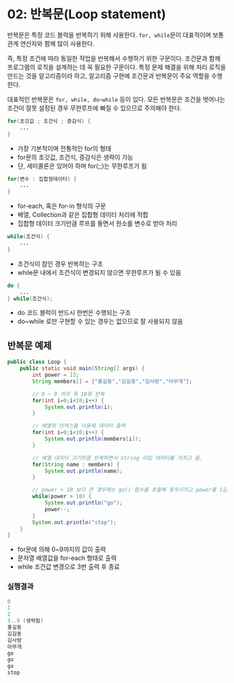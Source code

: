 # 02: 반복문(Loop statement)

반복문은 특정 코드 블럭을 반복하기 위해 사용한다. `for, while`문이 대표적이며 보통 관계 연산자와 함께 많이 사용한다.

즉, 특정 조건에 따라 동일한 작업을 반복해서 수행하기 위한 구문이다. 조건문과 함께 프로그램의 로직을 설계하는 데 꼭 필요한 구문이다. 특정 문제 해결을 위해 처리 로직을 만드는 것을 알고리즘이라 하고, 알고리즘 구현에 조건문과 반복문이 주요 역할을 수행한다.

대표적인 반복문은 `for, while, do~while` 등이 있다. 모든 반복문은 조건을 벗어나는 조건이 잘못 설정된 경우 무한루프에 빠질 수 있으므로 주의해야 한다.

```java
for(초깃값 ; 조건식 ; 증감식) {
    ...
}
```

* 가장 기본적이며 전통적인 for의 형태
* for문의 초깃값, 조건식, 증감식은 생략이 가능
* 단, 세미콜론은 있어야 하며 for(;;)는 무한루프가 됨

```java
for(변수 : 집합형데이터) {
    ...
}
```

* for-each, 혹은 for-in 형식의 구문
* 배열, Collection과 같은 집합형 데이터 처리에 적합
* 집합형 데이터 크기만큼 루프를 돌면서 원소를 변수로 받아 처리

```java
while(조건식) {
    ...
}
```

* 조건식이 참인 경우 반복하는 구조
* while문 내에서 조건식이 변경되지 않으면 무한루프가 될 수 있음

```java
do {
    ...
} while(조건식);
```

* do 코드 블럭이 반드시 한번은 수행되는 구조
* do~while 로만 구현할 수 있는 경우는 없으므로 잘 사용되지 않음

## 반복문 예제

```java
public class Loop {
    public static void main(String[] args) {
        int power = 13;
        String members[] = {"홍길동","김길동","김사랑","아무개"};

        // 0 ~ 9 까지 즉 10회 반복
        for(int i=0;i<10;i++) {
            System.out.println(i);
        }

        // 배열의 인덱스를 이용해 데이터 출력
        for(int i=0;i<10;i++) {
            System.out.println(members[i]);
        }

        // 배열 데이터 크기만큼 반복하면서 String 타입 데이터를 가지고 옴.
        for(String name : members) {
            System.out.println(name);
        }

        // power > 10 보다 큰 경우에는 go() 함수를 호출해 동작시키고 power를 1감소
        while(power > 10) {
            System.out.println("go");
            power--;
        }
        System.out.println("stop");
    }
}
```

* for문에 의해 0~9까지의 값이 출력
* 문자열 배열값을 for-each 형태로 출력
* while 조건값 변경으로 3번 출력 후 종료

### 실행결과

```java
0
1
2
3..9 (생략됨)
홍길동
김길동
김사랑
아무개
go
go
go
stop
```